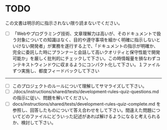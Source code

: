 # TODO

この文書は明示的に指示されない限り読まないでください。

- [ ] 「Webやプログラミング技術、文章理解力は高いが、そのドキュメントで扱う対象についての知識はなく、目的や遵守事項を細かく明確に指示しないといけない開発者」が業務を遂行する上で、「ドキュメントの指示が明確か、完全に委託した時にプランナーと会話して高いクオリティと保守性能で開発可能か」を厳しく批判的にチェックして下さい。この時情報量を損なわずコンテキストウィンドウに収まるようにコンパクト化して下さい。１ファイルずつ実施し、都度フィードバックして下さい

---

- [ ] このプロジェクトのルールについて理解してサマライズして下さい。
- [ ] ./docs/instructions/shared/tests/development-rules-quiz-questions.md の指示に従い、問題を解いてください。
- [ ] docs/instructions/shared/tests/development-rules-quiz-complete.md を参照し、回答したものについて答え合わせをして下さい。間違えた問題についてどのファイルにどういった記述があれば解けるようになると考えられるか、検討して下さい。

